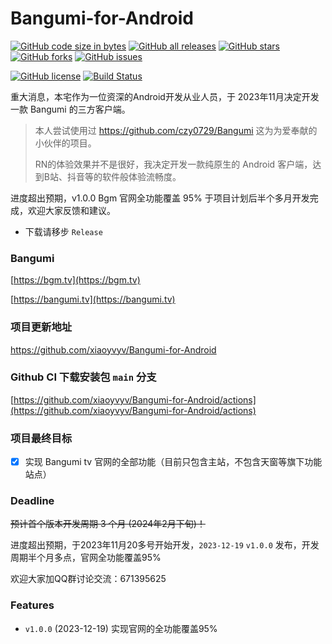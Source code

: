 # Bangumi-for-Android

[![GitHub code size in bytes](https://img.shields.io/github/repo-size/xiaoyvyv/Bangumi-for-Android)](https://github.com/xiaoyvyv/Bangumi-for-Android)
[![GitHub all releases](https://img.shields.io/github/downloads/xiaoyvyv/Bangumi-for-Android/total)](https://github.com/xiaoyvyv/Bangumi-for-Android)
[![GitHub stars](https://img.shields.io/github/stars/xiaoyvyv/Bangumi-for-Android.svg)](https://github.com/xiaoyvyv/Bangumi-for-Android)
[![GitHub forks](https://img.shields.io/github/forks/xiaoyvyv/Bangumi-for-Android.svg)](https://github.com/xiaoyvyv/Bangumi-for-Android/fork)
[![GitHub issues](https://img.shields.io/github/issues/xiaoyvyv/Bangumi-for-Android)](https://github.com/xiaoyvyv/Bangumi-for-Android/issues)

[![GitHub license](https://img.shields.io/pypi/l/pywxdump)](https://github.com/xiaoyvyv/Bangumi-for-Android/blob/master/LICENSE)
[![Build Status](https://github.com/xiaoyvyv/Bangumi-for-Android/workflows/Android%20CI/badge.svg)](https://github.com/xiaoyvyv/Bangumi-for-Android/actions)

重大消息，本宅作为一位资深的Android开发从业人员，于 2023年11月决定开发一款 Bangumi 的三方客户端。

> 本人尝试使用过 https://github.com/czy0729/Bangumi 这为为爱奉献的小伙伴的项目。
> 
> RN的体验效果并不是很好，我决定开发一款纯原生的 Android 客户端，达到B站、抖音等的软件般体验流畅度。

进度超出预期，v1.0.0 Bgm 官网全功能覆盖 95% 于项目计划后半个多月开发完成，欢迎大家反馈和建议。
- 下载请移步 `Release`

### Bangumi
[https://bgm.tv](https://bgm.tv)

[https://bangumi.tv](https://bangumi.tv)

### 项目更新地址
https://github.com/xiaoyvyv/Bangumi-for-Android

### Github CI 下载安装包 `main` 分支
[https://github.com/xiaoyvyv/Bangumi-for-Android/actions](https://github.com/xiaoyvyv/Bangumi-for-Android/actions)

### 项目最终目标

- [x] 实现 Bangumi tv 官网的全部功能（目前只包含主站，不包含天窗等旗下功能站点）

### Deadline
~~预计首个版本开发周期 3 个月 (2024年2月下旬)！~~

进度超出预期，于2023年11月20多号开始开发，`2023-12-19` `v1.0.0` 发布，开发周期半个月多点，官网全功能覆盖95%

欢迎大家加QQ群讨论交流：671395625

### Features

- `v1.0.0` (2023-12-19)
  实现官网的全功能覆盖95%
